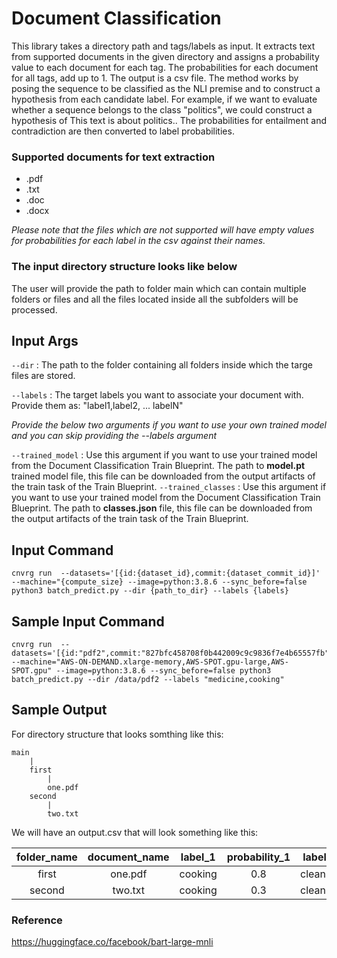 # Document Classification
This library takes a directory path and tags/labels as input. It extracts text from supported documents in the given directory and assigns a probability value to each document for each tag. The probabilities for each document for all tags, add up to 1. The output is a csv file.
The method works by posing the sequence to be classified as the NLI premise and to construct a hypothesis from each candidate label. For example, if we want to evaluate whether a sequence belongs to the class "politics", we could construct a hypothesis of This text is about politics.. The probabilities for entailment and contradiction are then converted to label probabilities.

### Supported documents for text extraction
- .pdf
- .txt
- .doc
- .docx
  
*Please note that the files which are not supported will have empty values for probabilities for each label in the csv against their names.*

### The input directory structure looks like below
The user will provide the path to folder main which can contain multiple folders or files and all the files located inside all the subfolders will be processed.

## Input Args

`--dir` : The path to the folder containing all folders inside which the targe files are stored.

`--labels` : The target labels you want to associate your document with. Provide them as: "label1,label2, ... labelN"

*Provide the below two arguments if you want to use your own trained model and you can skip providing the --labels argument*

`--trained_model` : Use this argument if you want to use your trained model from the Document Classification Train Blueprint. The path to **model.pt** trained model file, this file can be downloaded from the output artifacts of the train task of the Train Blueprint.
`--trained_classes` : Use this argument if you want to use your trained model from the Document Classification Train Blueprint. The path to **classes.json** file, this file can be downloaded from the output artifacts of the train task of the Train Blueprint.

## Input Command
```
cnvrg run  --datasets='[{id:{dataset_id},commit:{dataset_commit_id}]' --machine="{compute_size} --image=python:3.8.6 --sync_before=false python3 batch_predict.py --dir {path_to_dir} --labels {labels}
```

## Sample Input Command
```
cnvrg run  --datasets='[{id:"pdf2",commit:"827bfc458708f0b442009c9c9836f7e4b65557fb"}]' --machine="AWS-ON-DEMAND.xlarge-memory,AWS-SPOT.gpu-large,AWS-SPOT.gpu" --image=python:3.8.6 --sync_before=false python3 batch_predict.py --dir /data/pdf2 --labels "medicine,cooking"
```

## Sample Output

For directory structure that looks somthing like this:
```
main
    |
    first
        |
        one.pdf
    second
        |
        two.txt
```

We will have an output.csv that will look something like this:

| folder_name | document_name    | label_1   | probability_1   | label_2   | probability_2   |
| :---:   | :---: | :---: | :---: | :---: | :---: |
| first | one.pdf   | cooking   | 0.8 | cleaning | 0.2 |
| second | two.txt   | cooking   | 0.3 | cleaning | 0.7 |

### Reference
https://huggingface.co/facebook/bart-large-mnli








